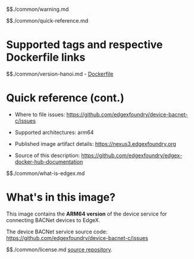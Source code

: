 $$./common/warning.md

$$./common/quick-reference.md

# Supported tags and respective Dockerfile links

$$./common/version-hanoi.md
        - [Dockerfile](https://github.com/edgexfoundry/device-bacnet-c/blob/v1.3.0/scripts/Dockerfile.alpine-3.11)

# Quick reference (cont.)

- Where to file issues: https://github.com/edgexfoundry/device-bacnet-c/issues

- Supported architectures: arm64

- Published image artifact details: https://nexus3.edgexfoundry.org

- Source of this description: https://github.com/edgexfoundry/edgex-docker-hub-documentation

$$./common/what-is-edgex.md

# What's in this image?

This image contains the **ARM64 version** of the device service for connecting BACNet devices to EdgeX.

The device BACNet service source code: https://github.com/edgexfoundry/device-bacnet-c/issues

$$./common/license.md
[source repository](https://github.com/edgexfoundry/device-bacnet-c/blob/v1.3.0/Attribution.txt).